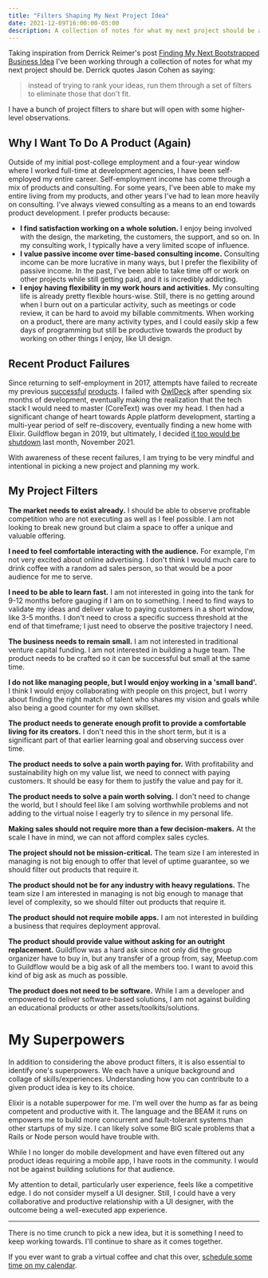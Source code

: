 ```yaml
---
title: "Filters Shaping My Next Project Idea"
date: 2021-12-09T16:00:00-05:00
description: A collection of notes for what my next project should be and not be.
---
```


Taking inspiration from Derrick Reimer's post [Finding My Next Bootstrapped Business Idea] I've been working through a collection of notes for what my next project should be. Derrick quotes Jason Cohen as saying:

> instead of trying to rank your ideas, run them through a set of filters to eliminate those that don't fit.

[Finding My Next Bootstrapped Business Idea]: https://www.derrickreimer.com/essays/2019/05/28/finding-my-next-bootstrapped-business-idea.html

I have a bunch of project filters to share but will open with some higher-level observations.

## Why I Want To Do A Product (Again)

Outside of my initial post-college employment and a four-year window where I worked full-time at development agencies, I have been self-employed my entire career. Self-employment income has come through a mix of products and consulting. For some years, I've been able to make my entire living from my products, and other years I've had to lean more heavily on consulting. I've always viewed consulting as a means to an end towards product development. I prefer products because:

* **I find satisfaction working on a whole solution.** I enjoy being involved with the design, the marketing, the customers, the support, and so on. In my consulting work, I typically have a very limited scope of influence.
* **I value passive income over time-based consulting income.** Consulting income can be more lucrative in many ways, but I prefer the flexibility of passive income. In the past, I've been able to take time off or work on other projects while still getting paid, and it is incredibly addicting.
* **I enjoy having flexibility in my work hours and activities.** My consulting life is already pretty flexible hours-wise. Still, there is no getting around when I burn out on a particular activity, such as meetings or code review, it can be hard to avoid my billable commitments. When working on a product, there are many activity types, and I could easily skip a few days of programming but still be productive towards the product by working on other things I enjoy, like UI design.

## Recent Product Failures

Since returning to self-employment in 2017, attempts have failed to recreate my previous [successful](https://mikezornek.com/projects/profittrain/) [products](https://mikezornek.com/projects/dex/). I failed with [OwlDeck] after spending six months of development, eventually making the realization that the tech stack I would need to master (CoreText) was over my head. I then had a significant change of heart towards Apple platform development, starting a multi-year period of self re-discovery, eventually finding a new home with Elixir. Guildflow began in 2019, but ultimately, I decided [it too would be shutdown][shutdown] last month, November 2021.   

[OwlDeck]: https://mikezornek.com/projects/owldeck/
[shutdown]: https://mikezornek.com/posts/2021/10/guildflow-shutdown/

With awareness of these recent failures, I am trying to be very mindful and intentional in picking a new project and planning my work.

## My Project Filters

**The market needs to exist already.** I should be able to observe profitable competition who are not executing as well as I feel possible. I am not looking to break new ground but claim a space to offer a unique and valuable offering.

**I need to feel comfortable interacting with the audience.** For example, I'm not very excited about online advertising. I don't think I would much care to drink coffee with a random ad sales person, so that would be a poor audience for me to serve.

**I need to be able to learn fast.** I am not interested in going into the tank for 9-12 months before gauging if I am on to something. I need to find ways to validate my ideas and deliver value to paying customers in a short window, like 3-5 months. I don't need to cross a specific success threshold at the end of that timeframe; I just need to observe the positive trajectory I need.

**The business needs to remain small.** I am not interested in traditional venture capital funding. I am not interested in building a huge team. The product needs to be crafted so it can be successful but small at the same time.

**I do not like managing people, but I would enjoy working in a 'small band'.** I think I would enjoy collaborating with people on this project, but I worry about finding the right match of talent who shares my vision and goals while also being a good counter for my own skillset.

**The product needs to generate enough profit to provide a comfortable living for its creators.** I don't need this in the short term, but it is a significant part of that earlier learning goal and observing success over time.

**The product needs to solve a pain worth paying for.** With profitability and sustainability high on my value list, we need to connect with paying customers. It should be easy for them to justify the value and pay for it.

**The product needs to solve a pain worth solving.** I don't need to change the world, but I should feel like I am solving worthwhile problems and not adding to the virtual noise I eagerly try to silence in my personal life.

**Making sales should not require more than a few decision-makers.** At the scale I have in mind, we can not afford complex sales cycles. 

**The project should not be mission-critical.** The team size I am interested in managing is not big enough to offer that level of uptime guarantee, so we should filter out products that require it.

**The product should not be for any industry with heavy regulations.** The team size I am interested in managing is not big enough to manage that level of complexity, so we should filter out products that require it.

**The product should not require mobile apps.** I am not interested in building a business that requires deployment approval.

**The product should provide value without asking for an outright replacement.** Guildflow was a hard ask since not only did the group organizer have to buy in, but any transfer of a group from, say, Meetup.com to Guildflow would be a big ask of all the members too. I want to avoid this kind of big ask as much as possible.

**The product does not need to be software.** While I am a developer and empowered to deliver software-based solutions, I am not against building an educational products or other assets/toolkits/solutions.

# My Superpowers

In addition to considering the above product filters, it is also essential to identify one's superpowers. We each have a unique background and collage of skills/experiences. Understanding how you can contribute to a given product idea is key to its choice.

Elixir is a notable superpower for me. I'm well over the hump as far as being competent and productive with it. The language and the BEAM it runs on empowers me to build more concurrent and fault-tolerant systems than other startups of my size. I can likely solve some BIG scale problems that a Rails or Node person would have trouble with.

While I no longer do mobile development and have even filtered out any product ideas requiring a mobile app, I have roots in the community. I would not be against building solutions for that audience.

My attention to detail, particularly user experience, feels like a competitive edge. I do not consider myself a UI designer. Still, I could have a very collaborative and productive relationship with a UI designer, with the outcome being a well-executed app experience.

***

There is no time crunch to pick a new idea, but it is something I need to keep working towards. I'll continue to share as it comes together.

If you ever want to grab a virtual coffee and chat this over, [schedule some time on my calendar][calendar].

[calendar]: https://calendly.com/zorn/open-meeting
